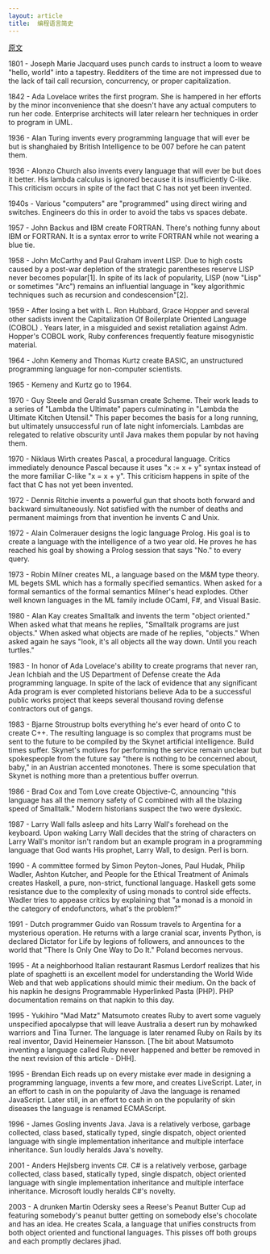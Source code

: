 ```yaml
---
layout: article
title:  编程语言简史
---
```


[原文](https://james-iry.blogspot.com/2009/05/brief-incomplete-and-mostly-wrong.html)

1801 - Joseph Marie Jacquard uses punch cards to instruct a loom to weave "hello, world" into a tapestry. Redditers of the time are not impressed due to the lack of tail call recursion, concurrency, or proper capitalization.

1842 - Ada Lovelace writes the first program. She is hampered in her efforts by the minor inconvenience that she doesn't have any actual computers to run her code. Enterprise architects will later relearn her techniques in order to program in UML.

1936 - Alan Turing invents every programming language that will ever be but is shanghaied by British Intelligence to be 007 before he can patent them.

1936 - Alonzo Church also invents every language that will ever be but does it better. His lambda calculus is ignored because it is insufficiently C-like. This criticism occurs in spite of the fact that C has not yet been invented.

1940s - Various "computers" are "programmed" using direct wiring and switches. Engineers do this in order to avoid the tabs vs spaces debate.

1957 - John Backus and IBM create FORTRAN. There's nothing funny about IBM or FORTRAN. It is a syntax error to write FORTRAN while not wearing a blue tie.

1958 - John McCarthy and Paul Graham invent LISP. Due to high costs caused by a post-war depletion of the strategic parentheses reserve LISP never becomes popular[1]. In spite of its lack of popularity, LISP (now "Lisp" or sometimes "Arc") remains an influential language in "key algorithmic techniques such as recursion and condescension"[2].

1959 - After losing a bet with L. Ron Hubbard, Grace Hopper and several other sadists invent the Capitalization Of Boilerplate Oriented Language (COBOL) . Years later, in a misguided and sexist retaliation against Adm. Hopper's COBOL work, Ruby conferences frequently feature misogynistic material.

1964 - John Kemeny and Thomas Kurtz create BASIC, an unstructured programming language for non-computer scientists.

1965 - Kemeny and Kurtz go to 1964.

1970 - Guy Steele and Gerald Sussman create Scheme. Their work leads to a series of "Lambda the Ultimate" papers culminating in "Lambda the Ultimate Kitchen Utensil." This paper becomes the basis for a long running, but ultimately unsuccessful run of late night infomercials. Lambdas are relegated to relative obscurity until Java makes them popular by not having them.

1970 - Niklaus Wirth creates Pascal, a procedural language. Critics immediately denounce Pascal because it uses "x := x + y" syntax instead of the more familiar C-like "x = x + y". This criticism happens in spite of the fact that C has not yet been invented.

1972 - Dennis Ritchie invents a powerful gun that shoots both forward and backward simultaneously. Not satisfied with the number of deaths and permanent maimings from that invention he invents C and Unix.

1972 - Alain Colmerauer designs the logic language Prolog. His goal is to create a language with the intelligence of a two year old. He proves he has reached his goal by showing a Prolog session that says "No." to every query.

1973 - Robin Milner creates ML, a language based on the M&M type theory. ML begets SML which has a formally specified semantics. When asked for a formal semantics of the formal semantics Milner's head explodes. Other well known languages in the ML family include OCaml, F#, and Visual Basic.

1980 - Alan Kay creates Smalltalk and invents the term "object oriented." When asked what that means he replies, "Smalltalk programs are just objects." When asked what objects are made of he replies, "objects." When asked again he says "look, it's all objects all the way down. Until you reach turtles."

1983 - In honor of Ada Lovelace's ability to create programs that never ran, Jean Ichbiah and the US Department of Defense create the Ada programming language. In spite of the lack of evidence that any significant Ada program is ever completed historians believe Ada to be a successful public works project that keeps several thousand roving defense contractors out of gangs.

1983 - Bjarne Stroustrup bolts everything he's ever heard of onto C to create C++. The resulting language is so complex that programs must be sent to the future to be compiled by the Skynet artificial intelligence. Build times suffer. Skynet's motives for performing the service remain unclear but spokespeople from the future say "there is nothing to be concerned about, baby," in an Austrian accented monotones. There is some speculation that Skynet is nothing more than a pretentious buffer overrun.

1986 - Brad Cox and Tom Love create Objective-C, announcing "this language has all the memory safety of C combined with all the blazing speed of Smalltalk." Modern historians suspect the two were dyslexic.

1987 - Larry Wall falls asleep and hits Larry Wall's forehead on the keyboard. Upon waking Larry Wall decides that the string of characters on Larry Wall's monitor isn't random but an example program in a programming language that God wants His prophet, Larry Wall, to design. Perl is born.

1990 - A committee formed by Simon Peyton-Jones, Paul Hudak, Philip Wadler, Ashton Kutcher, and People for the Ethical Treatment of Animals creates Haskell, a pure, non-strict, functional language. Haskell gets some resistance due to the complexity of using monads to control side effects. Wadler tries to appease critics by explaining that "a monad is a monoid in the category of endofunctors, what's the problem?"

1991 - Dutch programmer Guido van Rossum travels to Argentina for a mysterious operation. He returns with a large cranial scar, invents Python, is declared Dictator for Life by legions of followers, and announces to the world that "There Is Only One Way to Do It." Poland becomes nervous.

1995 - At a neighborhood Italian restaurant Rasmus Lerdorf realizes that his plate of spaghetti is an excellent model for understanding the World Wide Web and that web applications should mimic their medium. On the back of his napkin he designs Programmable Hyperlinked Pasta (PHP). PHP documentation remains on that napkin to this day.

1995 - Yukihiro "Mad Matz" Matsumoto creates Ruby to avert some vaguely unspecified apocalypse that will leave Australia a desert run by mohawked warriors and Tina Turner. The language is later renamed Ruby on Rails by its real inventor, David Heinemeier Hansson. [The bit about Matsumoto inventing a language called Ruby never happened and better be removed in the next revision of this article - DHH].

1995 - Brendan Eich reads up on every mistake ever made in designing a programming language, invents a few more, and creates LiveScript. Later, in an effort to cash in on the popularity of Java the language is renamed JavaScript. Later still, in an effort to cash in on the popularity of skin diseases the language is renamed ECMAScript.

1996 - James Gosling invents Java. Java is a relatively verbose, garbage collected, class based, statically typed, single dispatch, object oriented language with single implementation inheritance and multiple interface inheritance. Sun loudly heralds Java's novelty.

2001 - Anders Hejlsberg invents C#. C# is a relatively verbose, garbage collected, class based, statically typed, single dispatch, object oriented language with single implementation inheritance and multiple interface inheritance. Microsoft loudly heralds C#'s novelty.

2003 - A drunken Martin Odersky sees a Reese's Peanut Butter Cup ad featuring somebody's peanut butter getting on somebody else's chocolate and has an idea. He creates Scala, a language that unifies constructs from both object oriented and functional languages. This pisses off both groups and each promptly declares jihad.
